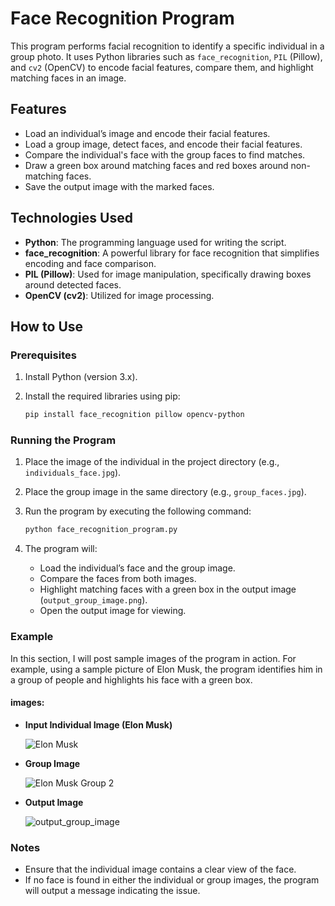# Face Recognition Program

This program performs facial recognition to identify a specific individual in a group photo. It uses Python libraries such as `face_recognition`, `PIL` (Pillow), and `cv2` (OpenCV) to encode facial features, compare them, and highlight matching faces in an image.

## Features

- Load an individual’s image and encode their facial features.
- Load a group image, detect faces, and encode their facial features.
- Compare the individual's face with the group faces to find matches.
- Draw a green box around matching faces and red boxes around non-matching faces.
- Save the output image with the marked faces.
  
## Technologies Used

- **Python**: The programming language used for writing the script.
- **face_recognition**: A powerful library for face recognition that simplifies encoding and face comparison.
- **PIL (Pillow)**: Used for image manipulation, specifically drawing boxes around detected faces.
- **OpenCV (cv2)**: Utilized for image processing.
  
## How to Use

### Prerequisites

1. Install Python (version 3.x).
2. Install the required libraries using pip:

    ```bash
    pip install face_recognition pillow opencv-python
    ```

### Running the Program

1. Place the image of the individual in the project directory (e.g., `individuals_face.jpg`).
2. Place the group image in the same directory (e.g., `group_faces.jpg`).
3. Run the program by executing the following command:

    ```bash
    python face_recognition_program.py
    ```

4. The program will:
    - Load the individual’s face and the group image.
    - Compare the faces from both images.
    - Highlight matching faces with a green box in the output image (`output_group_image.png`).
    - Open the output image for viewing.

### Example

In this section, I will post sample images of the program in action. For example, using a sample picture of Elon Musk, the program identifies him in a group of people and highlights his face with a green box.

#### images:
- **Input Individual Image (Elon Musk)**
  
  ![Elon Musk](https://github.com/user-attachments/assets/aaca44e3-fad8-46e5-8c25-2ada8b145531)

- **Group Image**

  ![Elon Musk Group 2](https://github.com/user-attachments/assets/d6d1a3ea-1fd3-4181-9997-888d7afce1c7)

- **Output Image**

  ![output_group_image](https://github.com/user-attachments/assets/9080211e-3f64-4336-99b5-90cca93c6684)

### Notes

- Ensure that the individual image contains a clear view of the face.
- If no face is found in either the individual or group images, the program will output a message indicating the issue.
